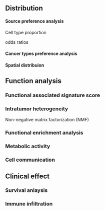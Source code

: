 ## Distribution
#### Source preference analysis
Cell type proportion

odds ratios
#### Cancer types preference analysis
#### Spatial distribuion

## Function analysis
### Functional associated signature score
### Intratumor heterogeneity
Non-negative matrix factorization (NMF)

### Functional enrichment analysis

### Metabolic activity

### Cell communication 


## Clinical effect
### Survival anlaysis
### Immune infiltration 
